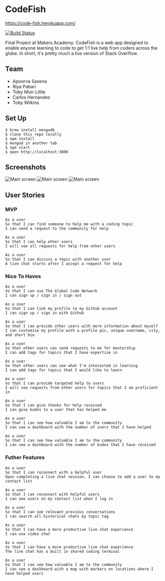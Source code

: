 # CodeFish

https://code-fish.herokuapp.com/

[![Build Status](https://travis-ci.org/riyapabari/GlobalCodeNetwork.svg?branch=9-chat-room)](https://travis-ci.org/riyapabari/GlobalCodeNetwork)

Final Project at Makers Academy. CodeFish is a web app designed to enable anyone learning to code to get 1:1 live help from coders across the globe. In short, it's pretty much a live version of Stack Overflow.

## Team

- Apoorva Saxena
- Riya Pabari
- Toby Muir-Little
- Carlos Hernandez
- Toby Wilkins

## Set Up

```
$ brew install mongodb
$ clone this repo locally
$ npm install
$ mongod in another tab
$ npm start
$ open http://localhost:3000
```

## Screenshots

![Main screen](http://i.imgur.com/lsCu67Y.png)
![Main screen](http://i.imgur.com/EJScA18.png)
![Main screen](http://i.imgur.com/gko5u2g.png)

## User Stories

### MVP

```
As a user
So that I can find someone to help me with a coding topic
I can send a request to the community for help
```

```
As a user
So that I can help other users
I will see all requests for help from other users
```

```
As a user
So that I can discuss a topic with another user
A live chat starts after I accept a request for help
```


### Nice To Haves

```
As a user
So that I can use The Global Code Network
I can sign up / sign in / sign out
```

```
As a user
So that I can link my profile to my Github account
I can sign up / sign in with Github
```

```
As a user
So that I can provide other users with more information about myself
I can customise my profile with a profile pic, unique username, city, and short bio
```

```
As a user
So that other users can send requests to me for mentorship
I can add tags for topics that I have expertise in
```

```
As a user
So that other users can see what I'm interested in learning
I can add tags for topics that I would like to learn
```

```
As a user
So that I can provide targeted help to users
I will see requests from other users for topics that I am proficient in
```

```
As a user
So that I can give thanks for help received
I can give kudos to a user that has helped me
```

```
As a user
So that I can see how valuable I am to the community
I can see a dashboard with the number of users that I have helped
```

```
As a user
So that I can see how valuable I am to the community
I can see a dashboard with the number of kudos that I have received
```


### Futher Features

```
As a user
So that I can reconnect with a helpful user
Upon completing a live chat session, I can choose to add a user to my contact list
```

```
As a user
So that I can reconnect with helpful users
I can see users on my contact list when I log in
```

```
As a user
So that I can see relevant previous conversations
I can search all historical chats by topic tag
```

```
As a user
So that I can have a more productive live chat experience
I can use video chat
```

```
As a user
So that I can have a more productive live chat experience
The live chat has a built in shared coding terminal
```

```
As a user
So that I can see how valuable I am to the community
I can see a dashboard with a map with markers on locations where I have helped users
```
